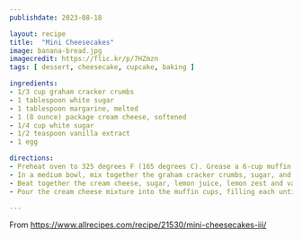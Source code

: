 ```yaml
---
publishdate: 2023-08-18

layout: recipe
title:  "Mini Cheesecakes"
image: banana-bread.jpg
imagecredit: https://flic.kr/p/7HZmzn
tags: [ dessert, cheesecake, cupcake, baking ]

ingredients:
- 1/3 cup graham cracker crumbs
- 1 tablespoon white sugar
- 1 tablespoon margarine, melted
- 1 (8 ounce) package cream cheese, softened
- 1/4 cup white sugar
- 1/2 teaspoon vanilla extract
- 1 egg

directions:
- Preheat oven to 325 degrees F (165 degrees C). Grease a 6-cup muffin pan.
- In a medium bowl, mix together the graham cracker crumbs, sugar, and margarine with a fork until combined. Measure a rounded tablespoon of the mixture into the bottom of each muffin cup, pressing firmly. Bake in the pre-heated oven for 5 minutes, then remove to cool. Keep the oven on.
- Beat together the cream cheese, sugar, lemon juice, lemon zest and vanilla until fluffy. Mix in the egg.
- Pour the cream cheese mixture into the muffin cups, filling each until 3/4 full. Bake at 325 degrees F (165 degrees C) for 25 minutes. Cool completely in pan before removing. Refrigerate until ready to serve.

---
```


From https://www.allrecipes.com/recipe/21530/mini-cheesecakes-iii/
